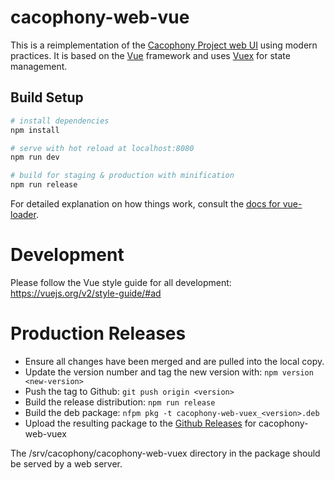 # cacophony-web-vue

This is a reimplementation of the [Cacophony Project web UI](https://github.com/TheCacophonyProject/cacophony-web/) using modern practices. It is based on the [Vue](https://vuejs.org) framework and uses [Vuex](https://vuex.vuejs.org) for state management.


## Build Setup

``` bash
# install dependencies
npm install

# serve with hot reload at localhost:8080
npm run dev

# build for staging & production with minification
npm run release
```

For detailed explanation on how things work, consult the [docs for vue-loader](http://vuejs.github.io/vue-loader).


# Development

Please follow the Vue style guide for all development:
https://vuejs.org/v2/style-guide/#ad

# Production Releases

* Ensure all changes have been merged and are pulled into the local copy.
* Update the version number and tag the new version with: `npm version <new-version>`
* Push the tag to Github: `git push origin <version>`
* Build the release distribution: `npm run release`
* Build the deb package: `nfpm pkg -t cacophony-web-vuex_<version>.deb`
* Upload the resulting package to the [Github Releases](https://github.com/TheCacophonyProject/cacophony-web-vuex/releases) for cacophony-web-vuex

The /srv/cacophony/cacophony-web-vuex directory in the package should
be served by a web server.
